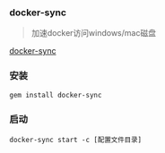 ### docker-sync
> 加速docker访问windows/mac磁盘

[docker-sync](http://docker-sync.io/)

### 安装

`gem install docker-sync`

### 启动

`docker-sync start -c [配置文件目录]`